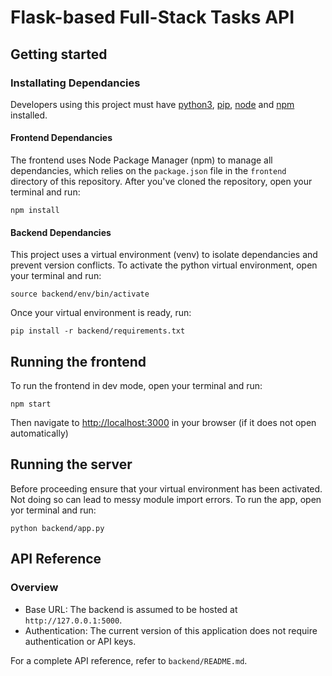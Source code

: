 # Flask-based Full-Stack Tasks API

## Getting started

### Installating Dependancies
Developers using this project must have [python3](https://www.python.org/downloads/), [pip](https://pip.pypa.io/en/stable/installation/), [node](https://nodejs.org/en/download/) and [npm](https://nodejs.org/en/download/) installed.


#### Frontend Dependancies

The frontend uses Node Package Manager (npm) to manage all dependancies, which relies on the `package.json` file in the `frontend` directory of this repository. After you've cloned the repository, open your terminal and run:

```
npm install
```

#### Backend Dependancies

This project uses a virtual environment (venv) to isolate dependancies and prevent version conflicts. To activate the python virtual environment, open your terminal and run:

```
source backend/env/bin/activate
``` 

Once your virtual environment is ready, run:

```
pip install -r backend/requirements.txt
```

## Running the frontend

To run the frontend in dev mode, open your terminal and run:

```
npm start
```

Then navigate to [http://localhost:3000](http://localhost:3000) in your browser (if it does not open automatically)

## Running the server

Before proceeding ensure that your virtual environment has been activated. Not doing so can lead to messy module import errors. To run the app, open yor terminal and run:

```
python backend/app.py
```

## API Reference

### Overview
* Base URL: The backend is assumed to be hosted at `http://127.0.0.1:5000`.
* Authentication: The current version of this application does not require authentication or API keys.

For a complete API reference, refer to `backend/README.md`.


